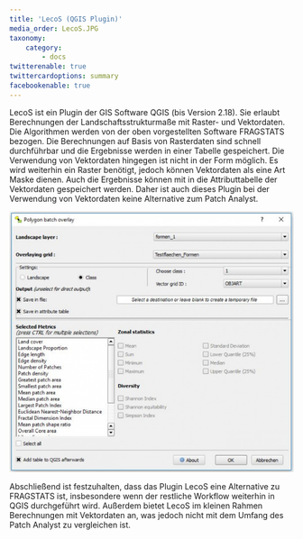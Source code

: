 ```yaml
---
title: 'LecoS (QGIS Plugin)'
media_order: LecoS.JPG
taxonomy:
    category:
        - docs
twitterenable: true
twittercardoptions: summary
facebookenable: true
---
```


LecoS ist ein Plugin der GIS Software QGIS (bis Version 2.18). Sie erlaubt Berechnungen der Landschaftsstrukturmaße mit Raster- und Vektordaten. Die Algorithmen werden von der oben vorgestellten Software FRAGSTATS bezogen. 
Die Berechnungen auf Basis von Rasterdaten sind schnell durchführbar und die Ergebnisse werden in einer Tabelle gespeichert. Die Verwendung von Vektordaten hingegen ist nicht in der Form möglich. Es wird weiterhin ein Raster benötigt, jedoch können Vektordaten als eine Art Maske dienen. Auch die Ergebnisse können mit in die Attributtabelle der Vektordaten gespeichert werden. Daher ist auch dieses Plugin bei der Verwendung von Vektordaten keine Alternative zum Patch Analyst.

![LecoS!](LecoS.JPG?lightbox=800&resize=300&classes=caption "Abb. 14: LecoS - Landscape vector overlay (QGIS Plugin)")

Abschließend ist festzuhalten, dass das Plugin LecoS eine Alternative zu FRAGSTATS ist, insbesondere wenn der restliche Workflow weiterhin in QGIS durchgeführt wird. Außerdem bietet LecoS im kleinen Rahmen Berechnungen mit Vektordaten an, was jedoch nicht mit dem Umfang des Patch Analyst zu vergleichen ist.